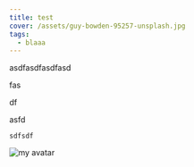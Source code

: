 ```yaml
---
title: test
cover: /assets/guy-bowden-95257-unsplash.jpg
tags:
  - blaaa
---
```

asdfasdfasdfasd

fas

df

asfd

```
sdfsdf
```

![my avatar](/assets/avatar.png)
